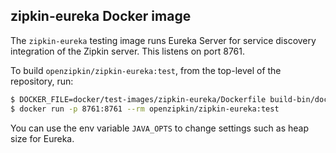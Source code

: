 ## zipkin-eureka Docker image

The `zipkin-eureka` testing image runs Eureka Server for service discovery
integration of the Zipkin server. This listens on port 8761.

To build `openzipkin/zipkin-eureka:test`, from the top-level of the repository, run:
```bash
$ DOCKER_FILE=docker/test-images/zipkin-eureka/Dockerfile build-bin/docker/docker_build openzipkin/zipkin-eureka:test
$ docker run -p 8761:8761 --rm openzipkin/zipkin-eureka:test
```

You can use the env variable `JAVA_OPTS` to change settings such as heap size for Eureka.
